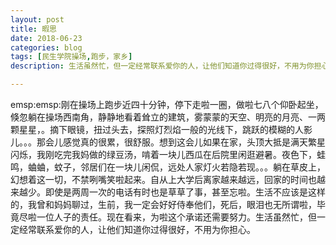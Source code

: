 ```yaml
---
layout: post
title: 暇思
date: 2018-06-23
categories: blog
tags: [民生学院操场,跑步，家乡]
description: 生活虽然忙，但一定经常联系爱你的人，让他们知道你过得很好，不用为你担心。

---
```



emsp:emsp:刚在操场上跑步近四十分钟，停下走啦一圈，做啦七八个仰卧起坐，倏忽躺在操场西南角，静静地看着耸立的建筑，雾蒙蒙的天空、明亮的月亮、一两颗星星，。摘下眼镜，扭过头去，探照灯烈焰一般的光线下，跳跃的模糊的人影儿。。。那会儿感觉真的很累，很舒服。想到这会儿如果在家，头顶大抵是满天繁星闪烁，我刚吃完我妈做的绿豆汤，啃着一块儿西瓜在后院里闲逛避暑。夜色下，蛙鸣，蛐蛐，蚊子，邻居们在一块儿闲侃，远处人家灯火若隐若现。。。躺在草皮上，幻想着这一切，不禁咧嘴笑啦起来。自从上大学后离家越来越远，回家的时间也越来越少。即使是两周一次的电话有时也是草草了事，甚至忘啦。生活不应该是这样的，我曾和妈妈聊过，生前，我一定会好好侍奉他们，死后，眼泪也无所谓啦，毕竟尽啦一位人子的责任。现在看来，为啦这个承诺还需要努力。生活虽然忙，但一定经常联系爱你的人，让他们知道你过得很好，不用为你担心。
